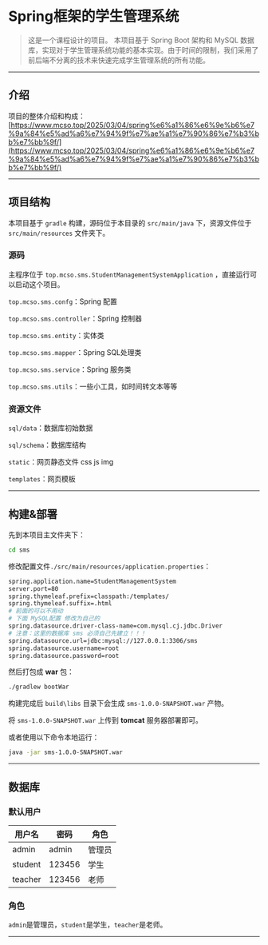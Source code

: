 # Spring框架的学生管理系统

> 这是一个课程设计的项目。
> 本项目基于 Spring Boot 架构和 MySQL 数据库，实现对于学生管理系统功能的基本实现。由于时间的限制，我们采用了前后端不分离的技术来快速完成学生管理系统的所有功能。

---

## 介绍

项目的整体介绍和构成：
[https://www.mcso.top/2025/03/04/spring%e6%a1%86%e6%9e%b6%e7%9a%84%e5%ad%a6%e7%94%9f%e7%ae%a1%e7%90%86%e7%b3%bb%e7%bb%9f/](https://www.mcso.top/2025/03/04/spring%e6%a1%86%e6%9e%b6%e7%9a%84%e5%ad%a6%e7%94%9f%e7%ae%a1%e7%90%86%e7%b3%bb%e7%bb%9f/)

---

## 项目结构

本项目基于 `gradle` 构建，源码位于本目录的 `src/main/java` 下，资源文件位于 `src/main/resources` 文件夹下。

### 源码

主程序位于 `top.mcso.sms.StudentManagementSystemApplication` ，直接运行可以启动这个项目。

`top.mcso.sms.confg`：Spring 配置

`top.mcso.sms.controller`：Spring 控制器

`top.mcso.sms.entity`：实体类

`top.mcso.sms.mapper`：Spring SQL处理类

`top.mcso.sms.service`：Spring 服务类

`top.mcso.sms.utils`：一些小工具，如时间转文本等等

### 资源文件

`sql/data`：数据库初始数据

`sql/schema`：数据库结构

`static`：网页静态文件 css js img

`templates`：网页模板

---

## 构建&部署

先到本项目主文件夹下：

```bash
cd sms
```

修改配置文件`./src/main/resources/application.properties`：

```bash
spring.application.name=StudentManagementSystem
server.port=80
spring.thymeleaf.prefix=classpath:/templates/
spring.thymeleaf.suffix=.html
# 前面的可以不用动
# 下面 MySQL配置 修改为自己的
spring.datasource.driver-class-name=com.mysql.cj.jdbc.Driver
# 注意：这里的数据库 sms 必须自己先建立！！！
spring.datasource.url=jdbc:mysql://127.0.0.1:3306/sms
spring.datasource.username=root
spring.datasource.password=root
```

然后打包成 **war** 包：

```bash
./gradlew bootWar
```

构建完成后 `build\libs` 目录下会生成 `sms-1.0.0-SNAPSHOT.war` 产物。

将 `sms-1.0.0-SNAPSHOT.war` 上传到 **tomcat** 服务器部署即可。

或者使用以下命令本地运行：

```bash
java -jar sms-1.0.0-SNAPSHOT.war
```

---

## 数据库

### 默认用户

| 用户名     | 密码     | 角色  | 
|---------|--------|-----|
| admin   | admin  | 管理员 |
| student | 123456 | 学生  |
| teacher | 123456 | 老师  |

### 角色

`admin`是管理员，`student`是学生，`teacher`是老师。

---
